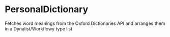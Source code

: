# PersonalDictionary
Fetches word meanings from the Oxford Dictionaries API and arranges them in a Dynalist/Workflowy type list
